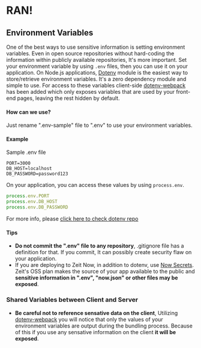 # RAN!

## Environment Variables

One of the best ways to use sensitive information is setting environment variables. Even in open source repositories without hard-coding the information within publicly available repositories, It's more important. Set your environment variable by using ```.env``` files, then you can use it on your application. On Node.js applications, [Dotenv](https://github.com/motdotla/dotenv) module is the easiest way to store/retrieve environment variables. It's a zero dependency module and simple to use. For access to these variables client-side [dotenv-webpack](https://github.com/mrsteele/dotenv-webpack) has been added which only exposes variables that are used by your front-end pages, leaving the rest hidden by default.

#### How can we use?
Just rename ".env-sample" file to ".env" to use your environment variables.

#### Example
Sample .env file
```
PORT=3000
DB_HOST=localhost
DB_PASSWORD=password123
```

On your application, you can access these values by using ```process.env```.
```javascript
process.env.PORT
process.env.DB_HOST
process.env.DB_PASSWORD
```

For more info, please [click here to check dotenv repo](https://github.com/motdotla/dotenv)

#### Tips
- **Do not commit the ".env" file to any repository**, .gitignore file has a definition for that. If you commit, It can possibly create security flaw on your application.
- If you are deploying to Zeit Now, in addition to dotenv, use [Now Secrets](https://zeit.co/docs/features/env-and-secrets). Zeit's OSS plan makes the source of your app available to the public and **sensitive information in ".env", "now.json" or other files may be exposed**.

### Shared Variables between Client and Server
- **Be careful not to reference sensative data on the client**, Utilizing [dotenv-webpack](https://github.com/mrsteele/dotenv-webpack) you will notice that only the values of your environment variables are output during the bundling process. Because of this if you use any sensative information on the client **it will be exposed**.
